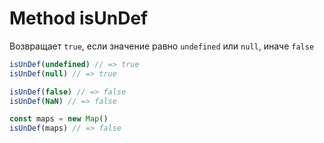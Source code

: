 # Method isUnDef

Возвращает `true`, если значение равно `undefined` или `null`, иначе `false`

  ```ts
  isUnDef(undefined) // => true
  isUnDef(null) // => true

  isUnDef(false) // => false
  isUnDef(NaN) // => false
  
  const maps = new Map()
  isUnDef(maps) // => false
  ```